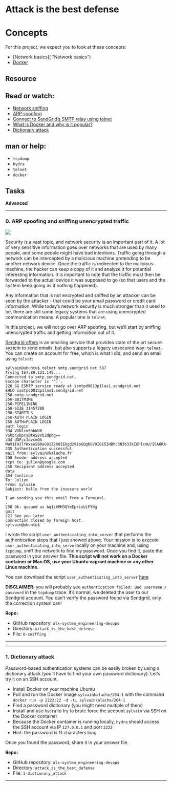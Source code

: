 # Attack is the best defense

# Concepts

For this project, we expect you to look at these concepts:

-	[Network basics]( "Network basics")
-	[Docker](https://intranet.alxswe.com/concepts/65 "Docker")

## Resource

## Read or watch:

- [Network sniffing](https://www.lifewire.com/definition-of-sniffer-817996)
- [ARP spoofing](https://www.veracode.com/security/arp-spoofing)
- [Connect to SendGrid’s SMTP relay using telnet](https://docs.sendgrid.com/ui/account-and-settings/troubleshooting-delays-and-latency)
- [What is Docker and why is it popular?](https://www.zdnet.com/article/what-is-docker-and-why-is-it-so-darn-popular/)
- [Dictionary attack](https://en.wikipedia.org/wiki/Dictionary_attack)

## man or help:

-	`tcpdump`
-	`hydra`
-	`telnet`
-	`docker`


## Tasks


**Advanced**


-------------------------------------------------------
### 0\. ARP spoofing and sniffing unencrypted traffic

![](https://s3.amazonaws.com/alx-intranet.hbtn.io/uploads/medias/2020/9/01c5a1e3f29d290b188d34be5cf534d3255058a7.png?X-Amz-Algorithm=AWS4-HMAC-SHA256&X-Amz-Credential=AKIARDDGGGOUSBVO6H7D%2F20240721%2Fus-east-1%2Fs3%2Faws4_request&X-Amz-Date=20240721T103101Z&X-Amz-Expires=86400&X-Amz-SignedHeaders=host&X-Amz-Signature=08c787aee8e0dfb3c26fdea0706e2bd868503ba997383685c7b5ff350b28007f)

Security is a vast topic, and network security is an important part of it. A lot of very sensitive information goes over networks that are used by many people, and some people might have bad intentions. Traffic going through a network can be intercepted by a malicious machine pretending to be another network device. Once the traffic is redirected to the malicious machine, the hacker can keep a copy of it and analyze it for potential interesting information. It is important to note that the traffic must then be forwarded to the actual device it was supposed to go (so that users and the system keep going as if nothing happened).

Any information that is not encrypted and sniffed by an attacker can be seen by the attacker - that could be your email password or credit card information. While today’s network security is much stronger than it used to be, there are still some legacy systems that are using unencrypted communication means. A popular one is `telnet`.

In this project, we will not go over ARP spoofing, but we’ll start by sniffing unencrypted traffic and getting information out of it.

[Sendgrid offers](https://intranet.alxswe.com/rltoken/3QMTkzwhiBQgRSLVpKwAyw "Sendgrid offers") is an emailing service that provides state of the art secure system to send emails, but also supports a legacy unsecured way: `telnet`. You can create an account for free, which is what I did, and send an email using `telnet`:


```
sylvain@ubuntu$ telnet smtp.sendgrid.net 587
Trying 167.89.121.145...
Connected to smtp.sendgrid.net.
Escape character is '^]'.
220 SG ESMTP service ready at ismtpd0013p1las1.sendgrid.net
EHLO ismtpd0013p1las1.sendgrid.net
250-smtp.sendgrid.net
250-8BITMIME
250-PIPELINING
250-SIZE 31457280
250-STARTTLS
250-AUTH PLAIN LOGIN
250 AUTH=PLAIN LOGIN
auth login
334 VXNlcm5hbWU6
VGhpcyBpcyBteSBsb2dpbg==
334 UGFzc3dvcmQ6
WW91IHJlYWxseSB0aG91Z2h0IEkgd291bGQgbGV0IG15IHBhc3N3b3JkIGhlcmU/ISA6RA==
235 Authentication successful
mail from: sylvain@kalache.fr
250 Sender address accepted
rcpt to: julien@google.com
250 Recipient address accepted
data
354 Continue
To: Julien
From: Sylvain
Subject: Hello from the insecure world

I am sending you this email from a Terminal.
.
250 Ok: queued as Aq1zhMM3QYeEprixUiFYNg
quit
221 See you later
Connection closed by foreign host.
sylvain@ubuntu$

```

I wrote the script `user_authenticating_into_server` that performs the authentication steps that I just showed above. Your mission is to execute `user_authenticating_into_serve` locally on your machine and, using `tcpdump`, sniff the network to find my password. Once you find it, paste the password in your answer file. **This script will not work on a Docker container or Mac OS, use your Ubuntu vagrant machine or any other Linux machine.**

You can download the script `user_authenticating_into_server` [here](https://intranet.alxswe.com/rltoken/GE_FoAUArlVccQlt7CuBGA "here")

**DISCLAIMER:** you will probably see `Authentication failed: Bad username / password` in the `tcpdump` trace. It’s normal, we deleted the user to our Sendgrid account. You can’t verify the password found via Sendgrid, only the correction system can!


**Repo:**

-	GitHub repository: `alx-system_engineering-devops`
-	Directory: `attack_is_the_best_defense`
-	File: `0-sniffing`
-------------------------------------------------------




-------------------------------------------------------
### 1\. Dictionary attack

Password-based authentication systems can be easily broken by using a dictionary attack (you’ll have to find your own password dictionary). Let’s try it on an SSH account.

-	Install Docker on your machine Ubuntu
-	Pull and run the Docker image `sylvainkalache/264-1` with the command `docker run -p 2222:22 -d -ti sylvainkalache/264-1`
-	Find a password dictionary (you might need multiple of them)
-	Install and use `hydra` to try to brute force the account `sylvain` via SSH on the Docker container
-	Because the Docker container is running locally, `hydra` should access the SSH account via IP `127.0.0.1` and port `2222`
-	Hint: the password is 11 characters long

Once you found the password, share it in your answer file.

**Repo:**

-	GitHub repository: `alx-system_engineering-devops`
-	Directory: `attack_is_the_best_defense`
-	File: `1-dictionary_attack`
-------------------------------------------------------

